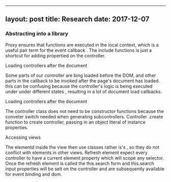

---
layout: post 
title: Research
date: 2017-12-07
---

### Abstracting into a library

Proxy ensures that functions are executed in the local context, which is a useful pair term for the event callback .
 The include functions is just a shortcut for adding propertied on the controller.

Loading controllers after the document

Some parts of our controller are bing loaded before the DOM, and other parts in the callback to be invoked after the page's document has loaded. this can be confusing because the controller's logic is being executed under under different states , resulting in a lot of document load callbacks.

Loading  controllers after the document

The controller  class does not need to be constructor functions because the conveter switch needed when generating subcontrollers. 
Controller .create function to create controller, passing  in an object literal of instance properties. 

Accessing views 

The elementd inside the view then use classes rather  is's , so they do not conflict with elements in other views. Refresh element  expect every  controller to have a current element property which will scope any selector. Once the refresh element is called  the this.search form and this.search input properties will be selt on the controller and are subsequently available for event binding and dom. 
